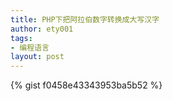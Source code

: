 ```yaml
---
title: PHP下把阿拉伯数字转换成大写汉字
author: ety001
tags:
- 编程语言
layout: post
---
```


{% gist f0458e43343953ba5b52 %}
